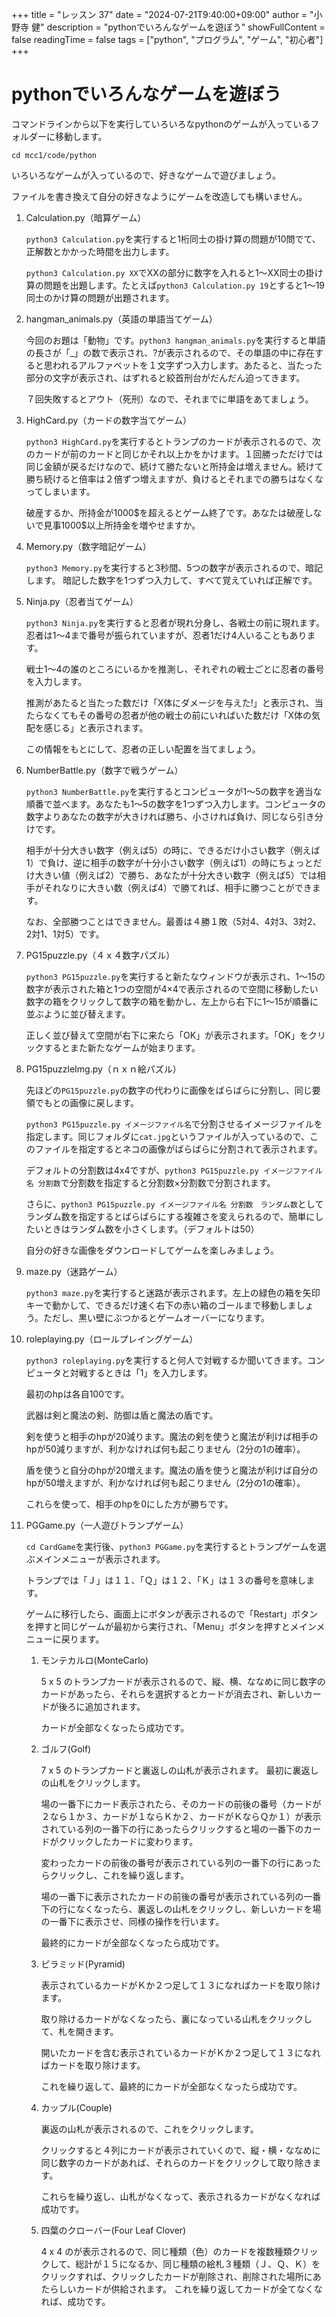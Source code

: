 +++
title = "レッスン 37"
date = "2024-07-21T9:40:00+09:00"
author = "小野寺 健"
description = "pythonでいろんなゲームを遊ぼう"
showFullContent = false
readingTime = false
tags = ["python", "プログラム", "ゲーム", "初心者"]
+++
# pythonでいろんなゲームを遊ぼう
コマンドラインから以下を実行していろいろなpythonのゲームが入っているフォルダーに移動します。
```
cd mcc1/code/python
```
いろいろなゲームが入っているので、好きなゲームで遊びましょう。

ファイルを書き換えて自分の好きなようにゲームを改造しても構いません。

1. Calculation.py（暗算ゲーム）

    `python3 Calculation.py`を実行すると1桁同士の掛け算の問題が10問でて、正解数とかかった時間を出力します。

    `python3 Calculation.py XX`でXXの部分に数字を入れると1～XX同士の掛け算の問題を出題します。たとえば`python3 Calculation.py 19`とすると1～19同士のかけ算の問題が出題されます。

2. hangman_animals.py（英語の単語当てゲーム）

    今回のお題は「動物」です。`python3 hangman_animals.py`を実行すると単語の長さが「_」の数で表示され、?が表示されるので、その単語の中に存在すると思われるアルファベットを１文字ずつ入力します。あたると、当たった部分の文字が表示され、はずれると絞首刑台がだんだん迫ってきます。

    ７回失敗するとアウト（死刑）なので、それまでに単語をあてましょう。

3. HighCard.py（カードの数字当てゲーム）
 
    `python3 HighCard.py`を実行するとトランプのカードが表示されるので、次のカードが前のカードと同じかそれ以上かをかけます。１回勝っただけでは同じ金額が戻るだけなので、続けて勝たないと所持金は増えません。続けて勝ち続けると倍率は２倍ずつ増えますが、負けるとそれまでの勝ちはなくなってしまいます。

    破産するか、所持金が1000\$を超えるとゲーム終了です。あなたは破産しないで見事1000\$以上所持金を増やせますか。

4. Memory.py（数字暗記ゲーム）

    `python3 Memory.py`を実行すると3秒間、5つの数字が表示されるので、暗記します。
    暗記した数字を1つずつ入力して、すべて覚えていれば正解です。

5. Ninja.py（忍者当てゲーム）

    `python3 Ninja.py`を実行すると忍者が現れ分身し、各戦士の前に現れます。忍者は1～4まで番号が振られていますが、忍者1だけ4人いることもあります。
    
    戦士1～4の誰のところにいるかを推測し、それぞれの戦士ごとに忍者の番号を入力します。

    推測があたると当たった数だけ「X体にダメージを与えた!」と表示され、当たらなくてもその番号の忍者が他の戦士の前にいればいた数だけ「X体の気配を感じる」と表示されます。

    この情報をもとにして、忍者の正しい配置を当てましょう。

6. NumberBattle.py（数字で戦うゲーム）

    `python3 NumberBattle.py`を実行するとコンピュータが1～5の数字を適当な順番で並べます。あなたも1～5の数字を1つずつ入力します。コンピュータの数字よりあなたの数字が大きければ勝ち、小さければ負け、同じなら引き分けです。

    相手が十分大きい数字（例えば5）の時に、できるだけ小さい数字（例えば1）で負け、逆に相手の数字が十分小さい数字（例えば1）の時にちょっとだけ大きい値（例えば2）で勝ち、あなたが十分大きい数字（例えば5）では相手がそれなりに大きい数（例えば4）で勝てれば、相手に勝つことができます。
    
    なお、全部勝つことはできません。最善は４勝１敗（5対4、4対3、3対2、2対1、1対5）です。

7. PG15puzzle.py（４ｘ４数字パズル）

    `python3 PG15puzzle.py`を実行すると新たなウィンドウが表示され、1～15の数字が表示された箱と1つの空間が4×4で表示されるので空間に移動したい数字の箱をクリックして数字の箱を動かし、左上から右下に1～15が順番に並ぶように並び替えます。

    正しく並び替えて空間が右下に来たら「OK」が表示されます。「OK」をクリックするとまた新たなゲームが始まります。

8. PG15puzzleImg.py（ｎｘｎ絵パズル）

    先ほどの`PG15puzzle.py`の数字の代わりに画像をばらばらに分割し、同じ要領でもとの画像に戻します。

    `python3 PG15puzzle.py イメージファイル名`で分割させるイメージファイルを指定します。同じフォルダに`cat.jpg`というファイルが入っているので、このファイルを指定するとネコの画像がばらばらに分割されて表示されます。

    デフォルトの分割数は4x4ですが、`python3 PG15puzzle.py イメージファイル名 分割数`で分割数を指定すると分割数×分割数で分割されます。

    さらに、`python3 PG15puzzle.py イメージファイル名 分割数　ランダム数`としてランダム数を指定するとばらばらにする複雑さを変えられるので、簡単にしたいときはランダム数を小さくします。（デフォルトは50）

    自分の好きな画像をダウンロードしてゲームを楽しみましょう。

9. maze.py（迷路ゲーム）

    `python3 maze.py`を実行すると迷路が表示されます。左上の緑色の箱を矢印キーで動かして、できるだけ速く右下の赤い箱のゴールまで移動しましょう。ただし、黒い壁にぶつかるとゲームオーバーになります。

10. roleplaying.py（ロールプレイングゲーム）

    `python3 roleplaying.py`を実行すると何人で対戦するか聞いてきます。コンピュータと対戦するときは「1」を入力します。

    最初のhpは各自100です。

    武器は剣と魔法の剣、防御は盾と魔法の盾です。

    剣を使うと相手のhpが20減ります。魔法の剣を使うと魔法が利けば相手のhpが50減りますが、利かなければ何も起こりません（2分の1の確率）。


     盾を使うと自分のhpが20増えます。魔法の盾を使うと魔法が利けば自分のhpが50増えますが、利かなければ何も起こりません（2分の1の確率）。

     これらを使って、相手のhpを0にした方が勝ちです。
     
11. PGGame.py（一人遊びトランプゲーム）

	`cd CardGame`を実行後、`python3 PGGame.py`を実行するとトランプゲームを選ぶメインメニューが表示されます。
	
	トランプでは「Ｊ」は１１、「Ｑ」は１２、「Ｋ」は１３の番号を意味します。

	ゲームに移行したら、画面上にボタンが表示されるので「Restart」ボタンを押すと同じゲームが最初から実行され、「Menu」ボタンを押すとメインメニューに戻ります。
	
	1. モンテカルロ(MonteCarlo)
	
		5 x 5 のトランプカードが表示されるので、縦、横、ななめに同じ数字のカードがあったら、それらを選択するとカードが消去され、新しいカードが後ろに追加されます。
		
		カードが全部なくなったら成功です。
		
	2. ゴルフ(Golf)
	
		7 x 5 のトランプカードと裏返しの山札が表示されます。
		最初に裏返しの山札をクリックします。

		場の一番下にカード表示されたら、そのカードの前後の番号（カードが２なら１か３、カードが１ならＫか２、カードがＫならＱか１）が表示されている列の一番下の行にあったらクリックすると場の一番下のカードがクリックしたカードに変わります。
		
		変わったカードの前後の番号が表示されている列の一番下の行にあったらクリックし、これを繰り返します。
		
		場の一番下に表示されたカードの前後の番号が表示されている列の一番下の行になくなったら、裏返しの山札をクリックし、新しいカードを場の一番下に表示させ、同様の操作を行います。
		
		最終的にカードが全部なくなったら成功です。
		
	3. ピラミッド(Pyramid)
	
		表示されているカードがＫか２つ足して１３になればカードを取り除けます。
		
		取り除けるカードがなくなったら、裏になっている山札をクリックして、札を開きます。
		
		開いたカードを含む表示されているカードがＫか２つ足して１３になればカードを取り除けます。
		
		これを繰り返して、最終的にカードが全部なくなったら成功です。
		
	4. カップル(Couple)
	
		裏返の山札が表示されるので、これをクリックします。
		
		クリックすると４列にカードが表示されていくので、縦・横・ななめに同じ数字のカードがあれば、それらのカードをクリックして取り除きます。
		
		これらを繰り返し、山札がなくなって、表示されるカードがなくなれば成功です。
		
	5. 四葉のクローバー(Four Leaf Clover)
	
		4 x 4 のが表示されるので、同じ種類（色）のカードを複数種類クリックして、総計が１５になるか、同じ種類の絵札３種類（Ｊ、Ｑ、Ｋ）をクリックすれば、クリックしたカードが削除され、削除された場所にあたらしいカードが供給されます。
		これを繰り返してカードが全てなくなれば、成功です。
		

